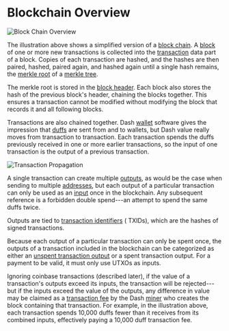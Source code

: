 # Blockchain Overview

![Block Chain Overview](https://dash-docs.github.io/img/dev/en-blockchain-overview.svg)

The illustration above shows a simplified version of a [block chain](../resources/glossary.md#block-chain). A [block](../resources/glossary.md#block) of one or more new transactions is collected into the [transaction](../resources/glossary.md#transaction) data part of a block. Copies of each transaction are hashed, and the hashes are then paired, hashed, paired again, and hashed again until a single hash remains, the [merkle root](../resources/glossary.md#merkle-root) of a [merkle tree](../resources/glossary.md#merkle-tree).

The merkle root is stored in the [block header](../resources/glossary.md#block-header). Each block also stores the hash of the previous block's header, chaining the blocks together. This ensures a transaction cannot be modified without modifying the block that records it and all following blocks.

Transactions are also chained together. Dash [wallet](../resources/glossary.md#wallet) software gives the impression that [duffs](../resources/glossary.md#duffs) are sent from and to wallets, but Dash value really moves from transaction to transaction. Each transaction spends the duffs previously received in one or more earlier transactions, so the input of one transaction is the output of a previous transaction.

![Transaction Propagation](https://dash-docs.github.io/img/dev/en-transaction-propagation.svg)

A single transaction can create multiple [outputs](../resources/glossary.md#output), as would be the case when sending to multiple [addresses](../resources/glossary.md#address), but each output of a particular transaction can only be used as an [input](../resources/glossary.md#input) once in the blockchain. Any subsequent reference is a forbidden double spend---an attempt to spend the same duffs twice.

Outputs are tied to [transaction identifiers](../resources/glossary.md#transaction-identifiers) ( TXIDs), which are the hashes of signed transactions.

Because each output of a particular transaction can only be spent once, the outputs of a transaction included in the blockchain can be categorized as either an [unspent transaction output](../resources/glossary.md#unspent-transaction-output) or a spent transaction output. For a payment to be valid, it must only use UTXOs as inputs.

Ignoring coinbase transactions (described later), if the value of a transaction's outputs exceed its inputs, the transaction will be rejected---but if the inputs exceed the value of the outputs, any difference in value may be claimed as a [transaction fee](../resources/glossary.md#transaction-fee) by the Dash [miner](../resources/glossary.md#miner) who creates the block containing that transaction. For example, in the illustration above, each transaction spends 10,000 duffs fewer than it receives from its combined inputs, effectively paying a 10,000 duff transaction fee.